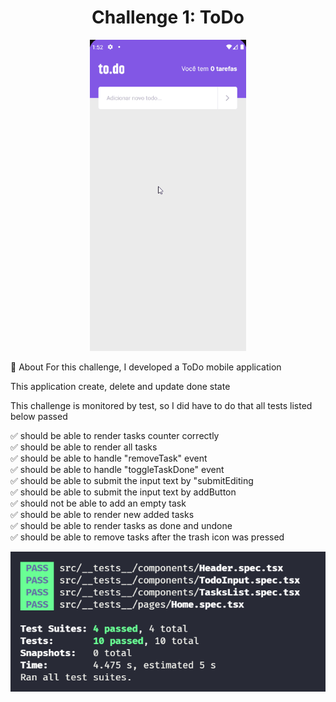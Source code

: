 <h1 align="center">Challenge 1: ToDo</h1>

<p align="center" >
  <img src="https://github.com/FabioSntos/Desafio-01---Conceitos-do-React-Native/blob/main/ToDo.gif?raw=true" alt="ToDoApp"  width="250" />
</p>


📝 About
For this challenge, I developed a ToDo mobile application

This application create, delete and update done state

This challenge is monitored by test, so I did have to do that all tests listed below passed

✅ should be able to render tasks counter correctly <br />
✅ should be able to render all tasks <br />
✅ should be able to handle "removeTask" event <br />
✅ should be able to handle "toggleTaskDone" event <br />
✅ should be able to submit the input text by "submitEditing <br />
✅ should be able to submit the input text by addButton <br />
✅ should not be able to add an empty task <br /> 
✅ should be able to render new added tasks <br />
✅ should be able to render tasks as done and undone <br />
✅ should be able to remove tasks after the trash icon was pressed <br />

![alt text](https://github.com/FabioSntos/Desafio-01---Conceitos-do-React-Native/blob/main/tests.png?raw=true)
